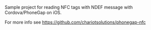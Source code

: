 Sample project for reading NFC tags with NDEF message with Cordova/PhoneGap on iOS.

For more info see https://github.com/chariotsolutions/phonegap-nfc

